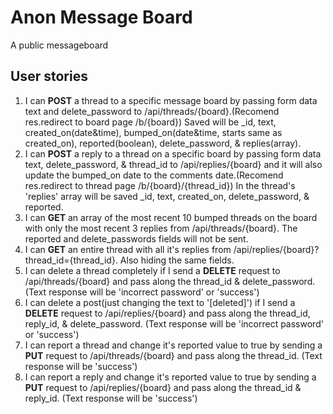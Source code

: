 # Anon Message Board

A public messageboard

## User stories

1. I can **POST** a thread to a specific message board by passing form data text and delete_password to /api/threads/{board}.(Recomend res.redirect to board page /b/{board}) Saved will be _id, text, created_on(date&time), bumped_on(date&time, starts same as created_on), reported(boolean), delete_password, & replies(array).
2. I can **POST** a reply to a thread on a specific board by passing form data text, delete_password, & thread_id to /api/replies/{board} and it will also update the bumped_on date to the comments date.(Recomend res.redirect to thread page /b/{board}/{thread_id}) In the thread's 'replies' array will be saved _id, text, created_on, delete_password, & reported.
3. I can **GET** an array of the most recent 10 bumped threads on the board with only the most recent 3 replies from /api/threads/{board}. The reported and delete_passwords fields will not be sent.
4. I can **GET** an entire thread with all it's replies from /api/replies/{board}?thread_id={thread_id}. Also hiding the same fields.
5. I can delete a thread completely if I send a **DELETE** request to /api/threads/{board} and pass along the thread_id & delete_password. (Text response will be 'incorrect password' or 'success')
6. I can delete a post(just changing the text to '[deleted]') if I send a **DELETE** request to /api/replies/{board} and pass along the thread_id, reply_id, & delete_password. (Text response will be 'incorrect password' or 'success')
7. I can report a thread and change it's reported value to true by sending a **PUT** request to /api/threads/{board} and pass along the thread_id. (Text response will be 'success')
8. I can report a reply and change it's reported value to true by sending a **PUT** request to /api/replies/{board} and pass along the thread_id & reply_id. (Text response will be 'success')